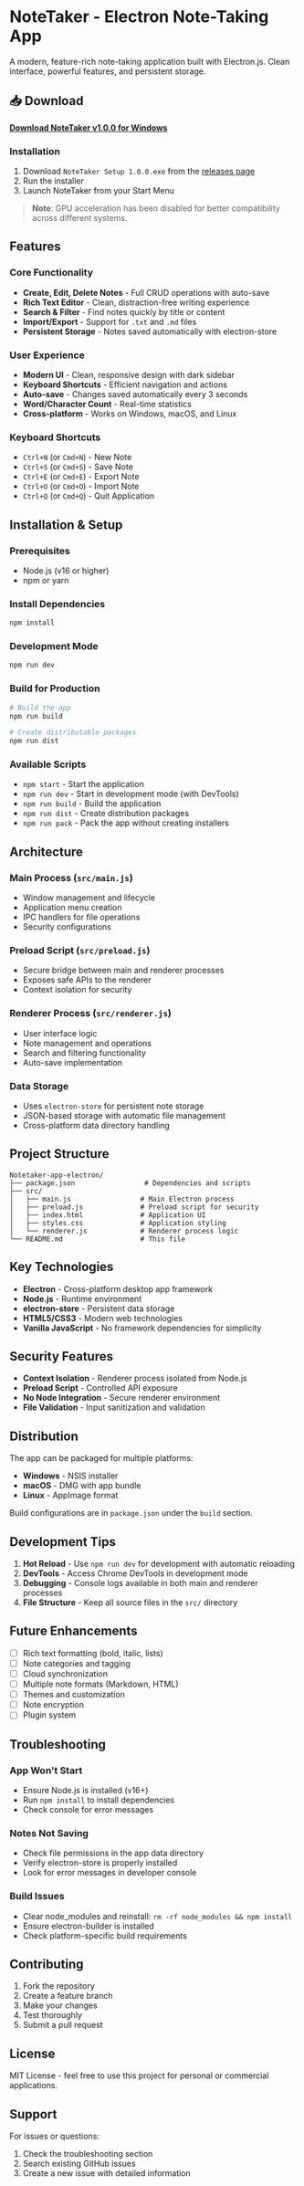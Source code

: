 # NoteTaker - Electron Note-Taking App

A modern, feature-rich note-taking application built with Electron.js. Clean interface, powerful features, and persistent storage.

## 📥 Download

**[Download NoteTaker v1.0.0 for Windows](https://github.com/amarjyotipatra/NoteTaker-App-ElectronJs/releases/latest)**

### Installation
1. Download `NoteTaker Setup 1.0.0.exe` from the [releases page](https://github.com/amarjyotipatra/NoteTaker-App-ElectronJs/releases)
2. Run the installer
3. Launch NoteTaker from your Start Menu

> **Note**: GPU acceleration has been disabled for better compatibility across different systems.

## Features

### Core Functionality
- **Create, Edit, Delete Notes** - Full CRUD operations with auto-save
- **Rich Text Editor** - Clean, distraction-free writing experience
- **Search & Filter** - Find notes quickly by title or content
- **Import/Export** - Support for `.txt` and `.md` files
- **Persistent Storage** - Notes saved automatically with electron-store

### User Experience
- **Modern UI** - Clean, responsive design with dark sidebar
- **Keyboard Shortcuts** - Efficient navigation and actions
- **Auto-save** - Changes saved automatically every 3 seconds
- **Word/Character Count** - Real-time statistics
- **Cross-platform** - Works on Windows, macOS, and Linux

### Keyboard Shortcuts
- `Ctrl+N` (or `Cmd+N`) - New Note
- `Ctrl+S` (or `Cmd+S`) - Save Note
- `Ctrl+E` (or `Cmd+E`) - Export Note
- `Ctrl+O` (or `Cmd+O`) - Import Note
- `Ctrl+Q` (or `Cmd+Q`) - Quit Application

## Installation & Setup

### Prerequisites
- Node.js (v16 or higher)
- npm or yarn

### Install Dependencies

```bash
npm install
```

### Development Mode

```bash
npm run dev
```

### Build for Production

```bash
# Build the app
npm run build

# Create distributable packages
npm run dist
```

### Available Scripts

- `npm start` - Start the application
- `npm run dev` - Start in development mode (with DevTools)
- `npm run build` - Build the application
- `npm run dist` - Create distribution packages
- `npm run pack` - Pack the app without creating installers

## Architecture

### Main Process (`src/main.js`)
- Window management and lifecycle
- Application menu creation
- IPC handlers for file operations
- Security configurations

### Preload Script (`src/preload.js`)
- Secure bridge between main and renderer processes
- Exposes safe APIs to the renderer
- Context isolation for security

### Renderer Process (`src/renderer.js`)
- User interface logic
- Note management and operations
- Search and filtering functionality
- Auto-save implementation

### Data Storage
- Uses `electron-store` for persistent note storage
- JSON-based storage with automatic file management
- Cross-platform data directory handling

## Project Structure

```
Notetaker-app-electron/
├── package.json                 # Dependencies and scripts
├── src/
│   ├── main.js                 # Main Electron process
│   ├── preload.js              # Preload script for security
│   ├── index.html              # Application UI
│   ├── styles.css              # Application styling
│   └── renderer.js             # Renderer process logic
└── README.md                   # This file
```

## Key Technologies

- **Electron** - Cross-platform desktop app framework
- **Node.js** - Runtime environment
- **electron-store** - Persistent data storage
- **HTML5/CSS3** - Modern web technologies
- **Vanilla JavaScript** - No framework dependencies for simplicity

## Security Features

- **Context Isolation** - Renderer process isolated from Node.js
- **Preload Script** - Controlled API exposure
- **No Node Integration** - Secure renderer environment
- **File Validation** - Input sanitization and validation

## Distribution

The app can be packaged for multiple platforms:

- **Windows** - NSIS installer
- **macOS** - DMG with app bundle
- **Linux** - AppImage format

Build configurations are in `package.json` under the `build` section.

## Development Tips

1. **Hot Reload** - Use `npm run dev` for development with automatic reloading
2. **DevTools** - Access Chrome DevTools in development mode
3. **Debugging** - Console logs available in both main and renderer processes
4. **File Structure** - Keep all source files in the `src/` directory

## Future Enhancements

- [ ] Rich text formatting (bold, italic, lists)
- [ ] Note categories and tagging
- [ ] Cloud synchronization
- [ ] Multiple note formats (Markdown, HTML)
- [ ] Themes and customization
- [ ] Note encryption
- [ ] Plugin system

## Troubleshooting

### App Won't Start
- Ensure Node.js is installed (v16+)
- Run `npm install` to install dependencies
- Check console for error messages

### Notes Not Saving
- Check file permissions in the app data directory
- Verify electron-store is properly installed
- Look for error messages in developer console

### Build Issues
- Clear node_modules and reinstall: `rm -rf node_modules && npm install`
- Ensure electron-builder is installed
- Check platform-specific build requirements

## Contributing

1. Fork the repository
2. Create a feature branch
3. Make your changes
4. Test thoroughly
5. Submit a pull request

## License

MIT License - feel free to use this project for personal or commercial applications.

## Support

For issues or questions:
1. Check the troubleshooting section
2. Search existing GitHub issues
3. Create a new issue with detailed information